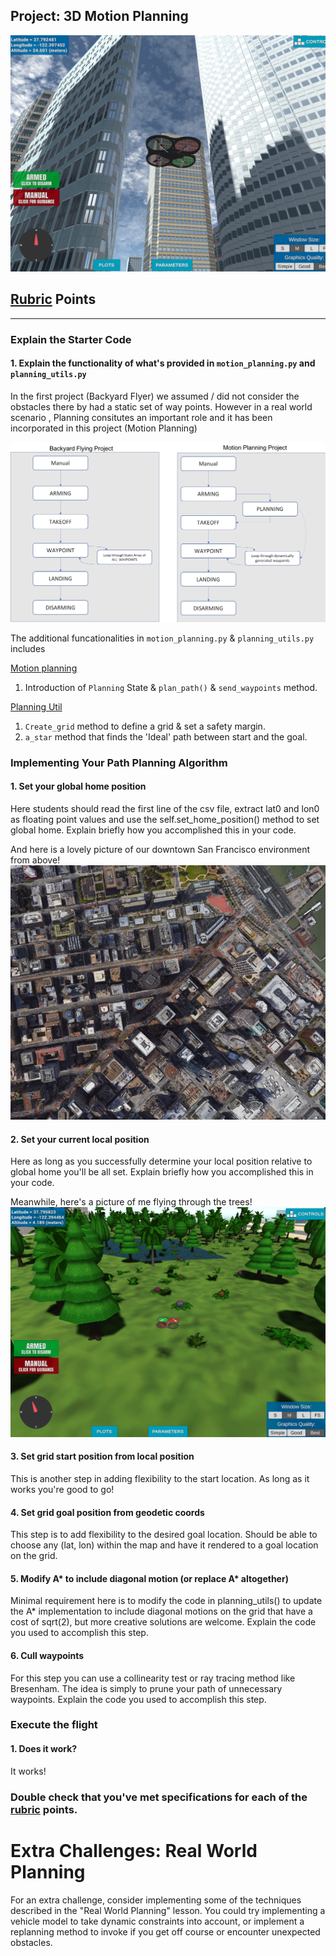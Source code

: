 ## Project: 3D Motion Planning
![Quad Image](./misc/enroute.png)



## [Rubric](https://review.udacity.com/#!/rubrics/1534/view) Points

---


### Explain the Starter Code

#### 1. Explain the functionality of what's provided in `motion_planning.py` and `planning_utils.py`
In the first project (Backyard Flyer) we assumed / did not consider the obstacles there by had a static set of way points. However in a real world scenario , Planning consitutes an important role and it has been incorporated in this project (Motion Planning)

![backyard flyer vs motion planning state transition](./misc/images/comparison_backyard_Vs_motionplanning.png)

The additional funcationalities in `motion_planning.py` & `planning_utils.py` includes

[Motion planning](motion_planning.py)
1. Introduction of `Planning` State & `plan_path()` & `send_waypoints` method.

[Planning Util](planning_utils.py)
 
1. `Create_grid` method to define a grid & set a safety margin.
2. `a_star` method that finds the 'Ideal' path between start and the goal.



### Implementing Your Path Planning Algorithm

#### 1. Set your global home position
Here students should read the first line of the csv file, extract lat0 and lon0 as floating point values and use the self.set_home_position() method to set global home. Explain briefly how you accomplished this in your code.


And here is a lovely picture of our downtown San Francisco environment from above!
![Map of SF](./misc/map.png)

#### 2. Set your current local position
Here as long as you successfully determine your local position relative to global home you'll be all set. Explain briefly how you accomplished this in your code.


Meanwhile, here's a picture of me flying through the trees!
![Forest Flying](./misc/in_the_trees.png)

#### 3. Set grid start position from local position
This is another step in adding flexibility to the start location. As long as it works you're good to go!

#### 4. Set grid goal position from geodetic coords
This step is to add flexibility to the desired goal location. Should be able to choose any (lat, lon) within the map and have it rendered to a goal location on the grid.

#### 5. Modify A* to include diagonal motion (or replace A* altogether)
Minimal requirement here is to modify the code in planning_utils() to update the A* implementation to include diagonal motions on the grid that have a cost of sqrt(2), but more creative solutions are welcome. Explain the code you used to accomplish this step.

#### 6. Cull waypoints 
For this step you can use a collinearity test or ray tracing method like Bresenham. The idea is simply to prune your path of unnecessary waypoints. Explain the code you used to accomplish this step.



### Execute the flight
#### 1. Does it work?
It works!

### Double check that you've met specifications for each of the [rubric](https://review.udacity.com/#!/rubrics/1534/view) points.
  
# Extra Challenges: Real World Planning

For an extra challenge, consider implementing some of the techniques described in the "Real World Planning" lesson. You could try implementing a vehicle model to take dynamic constraints into account, or implement a replanning method to invoke if you get off course or encounter unexpected obstacles.


